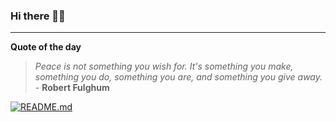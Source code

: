 ### Hi there 👋🏻


---

**Quote of the day**

> *Peace is not something you wish for. It's something you make, something you do, something you are, and something you give away.* - **Robert Fulghum** 

[![README.md](https://github.com/marcolovazzano/marcolovazzano/actions/workflows/readme.yml/badge.svg?branch=main)](https://github.com/marcolovazzano/marcolovazzano/actions/workflows/readme.yml)

